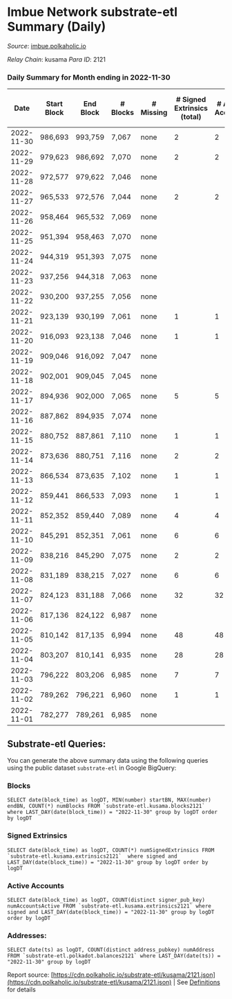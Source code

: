# Imbue Network substrate-etl Summary (Daily)

_Source_: [imbue.polkaholic.io](https://imbue.polkaholic.io)

*Relay Chain*: kusama
*Para ID*: 2121



### Daily Summary for Month ending in 2022-11-30


| Date | Start Block | End Block | # Blocks | # Missing | # Signed Extrinsics (total) | # Active Accounts | # Addresses with Balances | # Events | # Transfers | # XCM Transfers In | # XCM Transfers Out |
| ---- | ----------- | --------- | -------- | --------- | --------------------------- | ----------------- | ------------------------- | -------- | ----------- | ------------------ | ------------------- |
| 2022-11-30 | 986,693 | 993,759 | 7,067 | none  | 2 | 2 |  | 14,154 | 2  |   | 2  |
| 2022-11-29 | 979,623 | 986,692 | 7,070 | none  | 2 | 2 | 321 | 14,165 | 2  | 1  | 2  |
| 2022-11-28 | 972,577 | 979,622 | 7,046 | none  |  |  |  | 14,099 |   |   |   |
| 2022-11-27 | 965,533 | 972,576 | 7,044 | none  | 2 | 2 |  | 14,112 | 2  | 1  | 1  |
| 2022-11-26 | 958,464 | 965,532 | 7,069 | none  |  |  |  | 14,142 |   |   |   |
| 2022-11-25 | 951,394 | 958,463 | 7,070 | none  |  |  |  | 14,144 |   |   |   |
| 2022-11-24 | 944,319 | 951,393 | 7,075 | none  |  |  |  | 14,154 |   |   |   |
| 2022-11-23 | 937,256 | 944,318 | 7,063 | none  |  |  |  | 14,130 |   |   |   |
| 2022-11-22 | 930,200 | 937,255 | 7,056 | none  |  |  |  | 14,121 |   | 1  |   |
| 2022-11-21 | 923,139 | 930,199 | 7,061 | none  | 1 | 1 |  | 14,135 | 1  |   | 1  |
| 2022-11-20 | 916,093 | 923,138 | 7,046 | none  | 1 | 1 |  | 14,105 | 1  |   | 1  |
| 2022-11-19 | 909,046 | 916,092 | 7,047 | none  |  |  |  | 14,097 |   |   |   |
| 2022-11-18 | 902,001 | 909,045 | 7,045 | none  |  |  |  | 14,097 |   |   |   |
| 2022-11-17 | 894,936 | 902,000 | 7,065 | none  | 5 | 5 |  | 14,176 | 4  | 2  | 1  |
| 2022-11-16 | 887,862 | 894,935 | 7,074 | none  |  |  |  | 14,152 |   |   |   |
| 2022-11-15 | 880,752 | 887,861 | 7,110 | none  | 1 | 1 | 319 | 14,238 | 1  | 1  | 1  |
| 2022-11-14 | 873,636 | 880,751 | 7,116 | none  | 2 | 2 | 319 | 14,252 | 2  |   | 2  |
| 2022-11-13 | 866,534 | 873,635 | 7,102 | none  | 1 | 1 |  | 14,221 | 1  |   | 1  |
| 2022-11-12 | 859,441 | 866,533 | 7,093 | none  | 1 | 1 |  | 14,202 | 1  |   | 1  |
| 2022-11-11 | 852,352 | 859,440 | 7,089 | none  | 4 | 4 |  | 14,217 | 2  | 3  | 2  |
| 2022-11-10 | 845,291 | 852,351 | 7,061 | none  | 6 | 6 |  | 14,165 | 5  |   | 2  |
| 2022-11-09 | 838,216 | 845,290 | 7,075 | none  | 2 | 2 | 318 | 14,174 | 2  |   | 2  |
| 2022-11-08 | 831,189 | 838,215 | 7,027 | none  | 6 | 6 |  | 14,112 | 6  |   | 4  |
| 2022-11-07 | 824,123 | 831,188 | 7,066 | none  | 32 | 32 |  | 14,412 | 31  | 3  | 28  |
| 2022-11-06 | 817,136 | 824,122 | 6,987 | none  |  |  |  | 13,978 |   |   |   |
| 2022-11-05 | 810,142 | 817,135 | 6,994 | none  | 48 | 48 |  | 14,320 | 3  | 2  | 12  |
| 2022-11-04 | 803,207 | 810,141 | 6,935 | none  | 28 | 28 |  | 14,055 | 20  | 1  |   |
| 2022-11-03 | 796,222 | 803,206 | 6,985 | none  | 7 | 7 |  | 14,023 | 1  | 1  |   |
| 2022-11-02 | 789,262 | 796,221 | 6,960 | none  | 1 | 1 |  | 13,931 |   |   |   |
| 2022-11-01 | 782,277 | 789,261 | 6,985 | none  |  |  |  | 13,974 |   |   |   |

## Substrate-etl Queries:
You can generate the above summary data using the following queries using the public dataset `substrate-etl` in Google BigQuery:


### Blocks
```
SELECT date(block_time) as logDT, MIN(number) startBN, MAX(number) endBN, COUNT(*) numBlocks FROM `substrate-etl.kusama.blocks2121`  where LAST_DAY(date(block_time)) = "2022-11-30" group by logDT order by logDT
```


### Signed Extrinsics
```
SELECT date(block_time) as logDT, COUNT(*) numSignedExtrinsics FROM `substrate-etl.kusama.extrinsics2121`  where signed and LAST_DAY(date(block_time)) = "2022-11-30" group by logDT order by logDT
```


### Active Accounts
```
SELECT date(block_time) as logDT, COUNT(distinct signer_pub_key) numAccountsActive FROM `substrate-etl.kusama.extrinsics2121` where signed and LAST_DAY(date(block_time)) = "2022-11-30" group by logDT order by logDT
```


### Addresses:
```
SELECT date(ts) as logDT, COUNT(distinct address_pubkey) numAddress FROM `substrate-etl.polkadot.balances2121` where LAST_DAY(date(ts)) = "2022-11-30" group by logDT
```



Report source: [https://cdn.polkaholic.io/substrate-etl/kusama/2121.json](https://cdn.polkaholic.io/substrate-etl/kusama/2121.json) | See [Definitions](/DEFINITIONS.md) for details
